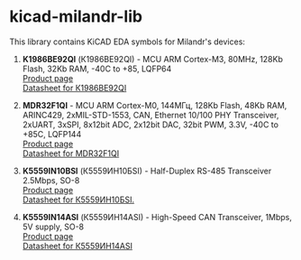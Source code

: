 ﻿kicad-milandr-lib
====================

This library contains KiCAD EDA symbols for Milandr's devices:

1. **K1986BE92QI** (К1986ВЕ92QI) - MCU ARM Cortex-M3, 80MHz, 128Kb Flash, 32Kb RAM, -40C to +85, LQFP64<br>
[Product page](http://ic.milandr.ru/products/mikroskhemy_v_plastikovykh_korpusakh/k1986ve92qi/)<br>
[Datasheet for К1986ВЕ92QI](http://ic.milandr.ru/upload/iblock/2ea/2ea1fef16f4aa9132a3ca415a66ab92c.pdf)

2. **MDR32F1QI** - MCU ARM Cortex-M0, 144МГц, 128Kb Flash, 48Kb RAM, ARINC429, 2xMIL-STD-1553, CAN, Ethernet 10/100 PHY Transceiver, 2xUART, 3xSPI, 8x12bit ADC, 2x12bit DAC, 32bit PWM, 3.3V, -40C to +85C, LQFP144<br>
[Product page](http://ic.milandr.ru/products/mikroskhemy_v_plastikovykh_korpusakh/k1986ve1qi_lqfp144/)<br>
[Datasheet for MDR32F1QI](http://ic.milandr.ru/upload/iblock/99f/99f74da953b04d24a73da45ae1730faa.pdf)

3. **K5559IN10BSI** (К5559ИН10БSI) - Half-Duplex RS-485 Transceiver 2.5Mbps, SO-8<br>
[Product page](http://ic.milandr.ru/products/mikroskhemy_v_plastikovykh_korpusakh/k5559in10bu_so_8/)<br>
[Datasheet for К5559ИН10БSI.](http://ic.milandr.ru/upload/iblock/126/12691e33d6a6d6c83470c31df8bc9b07.pdf)

4. **K5559IN14ASI** (К5559ИН14АSI) - High-Speed CAN Transceiver, 1Mbps, 5V supply, SO-8<br>
[Product page](http://ic.milandr.ru/products/mikroskhemy_v_plastikovykh_korpusakh/k5559in14au_so_8/)<br>
[Datasheet for К5559ИН14АSI](http://ic.milandr.ru/upload/iblock/1ea/1ea3f95b1f53255efa9cd3a4f5881bd7.pdf)

